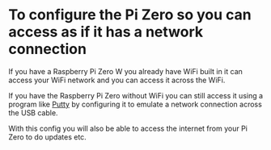 # To configure the Pi Zero so you can access as if it has a network connection

If you have a Raspberry Pi Zero W you already have WiFi built in it can access your WiFi network and you can access it across the WiFi.

If you have the Raspberry Pi Zero without WiFi you can still access it using a program like [Putty](https://putty.org/) by configuring it to emulate a network connection across the USB cable.

With this config you will also be able to access the internet from your Pi Zero to do updates etc.

## 
